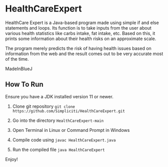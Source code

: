 # HealthCareExpert

HealthCare Expert is a Java-based program made using simple if and else statements and loops. 
Its function is to take inputs from the user about various health statistics like carbs intake, fat intake, etc. 
Based on this, it prints some information about their health risks on an approximate scale.

The program merely predicts the risk of having health issues based on information from the web and the result comes out to be very accurate most of the time.

MadeInBlueJ

## How To Run

Ensure you have a JDK installed version 11 or newer.

1. Clone git repository
`git clone https://github.com/Simpliciti/HealthCareExpert.git`

2. Go into the directory `HealthCareExpert-main`

3. Open Terminal in Linux or Command Prompt in Windows

4. Compile code using 
`javac HealthCareExpert.java`

5. Run the compiled file
`java HealthCareExpert`

Enjoy!
